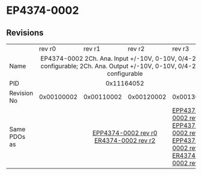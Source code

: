 # EP4374-0002

## Revisions
<table>
<tr>
<td></td>
<td>rev r0</td>
<td>rev r1</td>
<td>rev r2</td>
<td>rev r3</td>
</tr>
<tr>
<td>Name</td>
<td colspan=4 align="center">EP4374-0002 2Ch. Ana. Input +/-10V, 0-10V, 0/4-20mA configurable; 2Ch. Ana. Output +/-10V, 0-10V, 0/4-20mA configurable</td>
</tr>
<tr>
<td>PID</td>
<td colspan=4 align="center">0x11164052</td>
</tr>
<tr>
<td>Revision No</td>
<td>0x00100002</td>
<td>0x00110002</td>
<td>0x00120002</td>
<td>0x00130002</td>
</tr>
<tr>
<td>Same PDOs as</td>
<td></td>
<td colspan=2 align="center"><a href="EPP4374-0002.md">EPP4374-0002 rev r0</a><br/><a href="ER4374-0002.md">ER4374-0002 rev r2</a></td>
<td><a href="EPP4374-0002.md">EPP4374-0002 rev r1</a><br/><a href="EPP4374-0002.md">EPP4374-0002 rev r2</a><br/><a href="EPP4374-0002.md">EPP4374-0002 rev r3</a><br/><a href="ER4374-0002.md">ER4374-0002 rev r3</a></td>
</tr>
</table>
